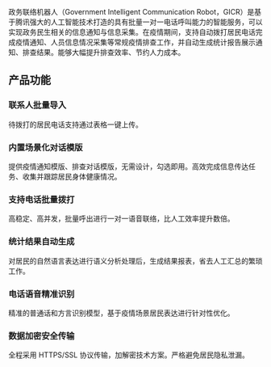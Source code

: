 政务联络机器人（Government Intelligent Communication Robot，GICR）是基于腾讯强大的人工智能技术打造的具有批量一对一电话呼叫能力的智能服务，可以实现政务民生相关的信息通知与信息采集。在疫情期间，支持自动拨打居民电话完成疫情通知、人员信息情况采集等常规疫情排查工作，并自动生成统计报告展示通知、排查结果。能够大幅提升排查效率、节约人力成本。

## 产品功能

### 联系人批量导入
待拨打的居民电话支持通过表格一键上传。

### 内置场景化对话模版
提供疫情通知模版、排查对话模版，无需设计，勾选即用。高效完成信息传达任务、收集并跟踪居民身体健康情况。

### 支持电话批量拨打
高稳定、高并发，批量呼出进行一对一语音联络，比人工效率提升数倍。

### 统计结果自动生成
对居民的自然语言表达进行语义分析处理后，生成结果报表，省去人工汇总的繁琐工作。

### 电话语音精准识别
精准的普通话和方言识别模型，基于疫情场景居民表达进行针对性优化。

### 数据加密安全传输
全程采用 HTTPS/SSL 协议传输，加解密技术方案。严格避免居民隐私泄漏。

